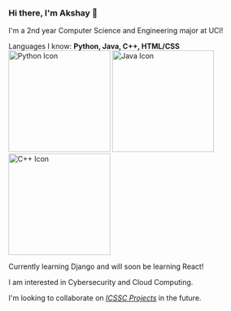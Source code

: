 ### Hi there, I'm Akshay 👋

I'm a 2nd year Computer Science and Engineering major at UCI!

Languages I know: **Python, Java, C++, HTML/CSS**  
<img src="https://cdn3.iconfinder.com/data/icons/logos-and-brands-adobe/512/267_Python-512.png" alt="Python Icon" width="200"/>
<img src="https://cdn-icons-png.flaticon.com/512/226/226777.png" alt="Java Icon" width="200"/>
<img src="https://user-images.githubusercontent.com/42747200/46140125-da084900-c26d-11e8-8ea7-c45ae6306309.png" alt="C++ Icon" width="200"/>


Currently learning Django and will soon be learning React!  

I am interested in Cybersecurity and Cloud Computing.  


I'm looking to collaborate on [*ICSSC Projects*](https://github.com/icssc-projects) in the future.



<!--
**akins1/akins1** is a ✨ _special_ ✨ repository because its `README.md` (this file) appears on your GitHub profile.

Here are some ideas to get you started:

- 🔭 I’m currently working on ...
- 🌱 I’m currently learning ...
- 👯 I’m looking to collaborate on ...
- 🤔 I’m looking for help with ...
- 💬 Ask me about ...
- 📫 How to reach me: ...
- 😄 Pronouns: ...
- ⚡ Fun fact: ...
-->
